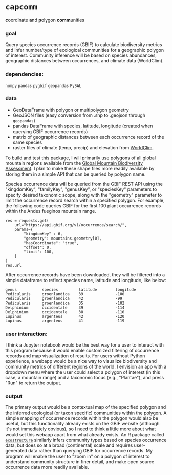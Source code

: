 # `capcomm`
**c**oordinate **a**nd **p**olygon **comm**unities

### goal
Query species occurrence records (GBIF) to calculate biodiversity metrics and infer number/type of ecological communities for a geographic polygon of interest. Community inference will be based on species abundances, geographic distances between occurrences, and climate data (WorldClim). 

### dependencies:
`numpy`
`pandas`
`pygbif`
`geopandas`
`PySAL`

### data
- GeoDataFrame with polygon or multipolygon geometry
- GeoJSON files (easy conversion from .shp to .geojson through `geopandas`)
- pandas DataFrame with species, latitude, longitude (created when querying GBIF occurrence records)
- matrix of geographic distances between each occurrence record of the same species
- raster files of climate (temp, precip) and elevation from [WorldClim](https://www.worldclim.org/data/worldclim21.html).

To build and test this package, I will primarily use polygons of all global mountain regions available from the [Global Mountain Biodiversity Assessment](https://ilias.unibe.ch/goto.php?target=file_1047348). I plan to make these shape files more readily available by storing them in a simple API that can be queried by polygon name.

Species occurrence data will be queried from the GBIF REST API using the "kingdomKey", "familyKey", "genusKey", or "speciesKey" parameters to specify desired taxonomic scope, along with the "geometry" parameter to limit the occurrence record search within a specified polygon. For example, the following code queries GBIF for the first 100 plant occurrence records within the Andes fueginos mountain range.

```
res = requests.get(
    url="https://api.gbif.org/v1/occurrence/search/",
    params={
        "kingdomKey" : 6, 
        "geometry": mountains.geometry[0],
        "hasCoordinate": "true",
        "offset": 0,
        "limit": 100,
    }
)
res.url
```

After occurrence records have been downloaded, they will be filtered into a simple dataframe to reflect species name, latitude and longitude, like below:

```
genus 			species 		latitude		longitude
Pedicularis		groenlandica	39				-100
Pedicularis		groenlandica	42				-99
Pedicularis		groenlandica	35				-102
Delphinium		occidentale		39				-114
Delphinium		occidentale		38				-110
Lupinus			argenteus		42				-120
Lupinus			argenteus		41				-119
```

### user interaction:
I think a Jupyter notebook would be the best way for a user to interact with this program because it would enable customized filtering of occurrence records and  map visualization of results. For users without Python experience, a webapp would be a nice way to visualize biodiversity and community metrics of different regions of the world. I envision an app with a dropdown menu where the user could select a polygon of interest (in this case, a mountain range) and a taxonomic focus (e.g., "Plantae"), and press "Run" to return the output. 

### output
The primary output would be a contextual map of the specified polygon and the inferred ecological (or taxon specific) communities within the polygon. A simple mapping of occurrence records within the polygon would also be useful, but this functionality already exists on the GBIF website (although it's not immediately obvious), so I need to think a little more about what would set this webapp apart from what already exists. An R package called [`ecostructure`](https://github.com/kkdey/ecostructure) similarly infers community types based on species occurrence data, but does so at a broad (continental) scale and requires user-generated data rather than querying GBIF for occurrence records. My program will enable the user to "zoom in" on a polygon of interest to understand community structure in finer detail, and make open source occurrence data more readily available.
